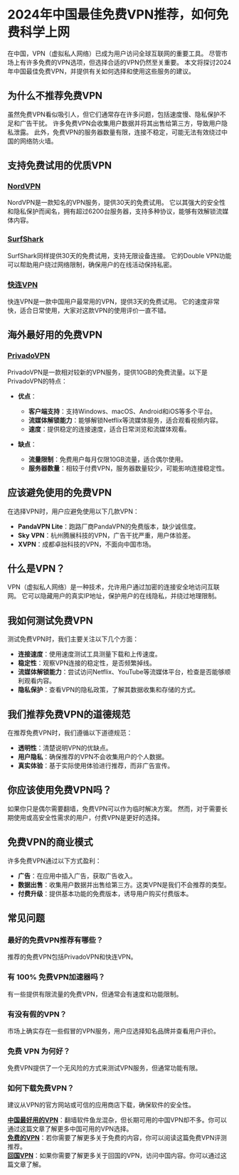 # 2024年中国最佳免费VPN推荐，如何免费科学上网

在中国，VPN（虚拟私人网络）已成为用户访问全球互联网的重要工具。
尽管市场上有许多免费的VPN选项，但选择合适的VPN仍然至关重要。
本文将探讨2024年中国最佳免费VPN，并提供有关如何选择和使用这些服务的建议。

## 为什么不推荐免费VPN
虽然免费VPN看似吸引人，但它们通常存在许多问题，包括速度慢、隐私保护不足和广告干扰。
许多免费VPN会收集用户数据并将其出售给第三方，导致用户隐私泄露。
此外，免费VPN的服务器数量有限，连接不稳定，可能无法有效绕过中国的网络防火墙。

## 支持免费试用的优质VPN
### [NordVPN](https://go.nordvpn.net/SH6AThttp://get.affiliatescn.net/aff_c?offer_id=153&aff_id=52032)  
NordVPN是一款知名的VPN服务，提供30天的免费试用。
它以其强大的安全性和隐私保护而闻名，拥有超过6200台服务器，支持多种协议，能够有效解锁流媒体内容。

### [SurfShark](https://get.surfshark.net/aff_c?offer_id=926&aff_id=7182)
SurfShark同样提供30天的免费试用，支持无限设备连接。
它的Double VPN功能可以帮助用户绕过网络限制，确保用户的在线活动保持私密。

### [快连VPN](https://8m5tnb.onelink.me/0Iq2/c4sc4xxs)
快连VPN是一款中国用户最常用的VPN，提供3天的免费试用。
它的速度非常快，适合日常使用，大家对这款VPN的使用评价一直不错。

## 海外最好用的免费VPN
### [PrivadoVPN](https://privadovpn.com/getprivadovpn/#a_aid=vpnwide) 
PrivadoVPN是一款相对较新的VPN服务，提供10GB的免费流量。以下是PrivadoVPN的特点：

- **优点**：
  - **客户端支持**：支持Windows、macOS、Android和iOS等多个平台。
  - **流媒体解锁能力**：能够解锁Netflix等流媒体服务，适合观看视频内容。
  - **速度**：提供稳定的连接速度，适合日常浏览和流媒体观看。

- **缺点**：
  - **流量限制**：免费用户每月仅限10GB流量，适合偶尔使用。
  - **服务器数量**：相较于付费VPN，服务器数量较少，可能影响连接稳定性。

## 应该避免使用的免费VPN
在选择VPN时，用户应避免使用以下几款VPN：
- **PandaVPN Lite**：跑路厂商PandaVPN的免费版本，缺少诚信度。
- **Sky VPN**：杭州腾展科技的VPN，广告干扰严重，用户体验差。
- **XVPN**：成都卓拙科技的VPN，不面向中国市场。

## 什么是VPN？
VPN（虚拟私人网络）是一种技术，允许用户通过加密的连接安全地访问互联网。
它可以隐藏用户的真实IP地址，保护用户的在线隐私，并绕过地理限制。

## 我如何测试免费VPN
测试免费VPN时，我们主要关注以下几个方面：
- **连接速度**：使用速度测试工具测量下载和上传速度。
- **稳定性**：观察VPN连接的稳定性，是否频繁掉线。
- **流媒体解锁能力**：尝试访问Netflix、YouTube等流媒体平台，检查是否能够顺利观看内容。
- **隐私保护**：查看VPN的隐私政策，了解其数据收集和存储的方式。

## 我们推荐免费VPN的道德规范
在推荐免费VPN时，我们遵循以下道德规范：
- **透明性**：清楚说明VPN的优缺点。
- **用户隐私**：确保推荐的VPN不会收集用户的个人数据。
- **真实体验**：基于实际使用体验进行推荐，而非广告宣传。

## 你应该使用免费VPN吗？
如果你只是偶尔需要翻墙，免费VPN可以作为临时解决方案。
然而，对于需要长期使用或高安全性需求的用户，付费VPN是更好的选择。

## 免费VPN的商业模式
许多免费VPN通过以下方式盈利：
- **广告**：在应用中插入广告，获取广告收入。
- **数据出售**：收集用户数据并出售给第三方。这类VPN是我们不会推荐的类型。
- **付费升级**：提供基本功能的免费版本，诱导用户购买付费版本。

## 常见问题
### 最好的免费VPN推荐有哪些？
推荐的免费VPN包括PrivadoVPN和快连VPN。

### 有 100% 免费VPN加速器吗？
有一些提供有限流量的免费VPN，但通常会有速度和功能限制。

### 有没有假的VPN？
市场上确实存在一些假冒的VPN服务，用户应选择知名品牌并查看用户评价。

### 免费 VPN 为何好？
免费VPN提供了一个无风险的方式来测试VPN服务，但通常功能有限。

### 如何下载免费VPN？
建议从VPN的官方网站或可信的应用商店下载，确保软件的安全性。

**[中国最好用的VPN](https://fqtips.com/best-vpn-for-china)**：翻墙软件鱼龙混杂，但长期可用的中国VPN却不多。你可以通过这篇文章了解更多中国可用的VPN选择。  
**[免费的VPN](https://vpnwide.com/zh/best-vpn/free/)**：若你需要了解更多关于免费的内容，你可以阅读这篇免费VPN评测推荐。  
**[回国VPN](https://top5tool.com/%e5%9b%9e%e5%9b%bdvpn/)**：如果你需要了解更多关于回国的VPN，访问中国内容。你可以通过这篇文章了解。  
